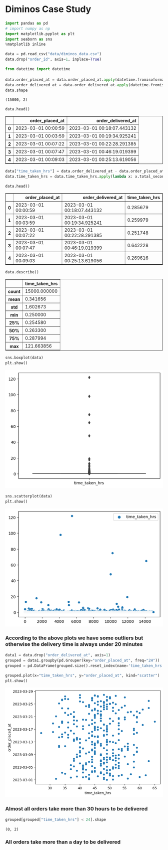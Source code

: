 
# Diminos Case Study


```python
import pandas as pd
# import numpy as np
import matplotlib.pyplot as plt
import seaborn as sns
%matplotlib inline
```


```python
data = pd.read_csv("data/diminos_data.csv")
data.drop("order_id", axis=1, inplace=True)
```


```python
from datetime import datetime

data.order_placed_at = data.order_placed_at.apply(datetime.fromisoformat)
data.order_delivered_at = data.order_delivered_at.apply(datetime.fromisoformat)
data.shape
```




    (15000, 2)




```python
data.head()
```




<div>
<style>
    .dataframe tbody tr th:only-of-type {
        vertical-align: middle;
    }

    .dataframe tbody tr th {
        vertical-align: top;
    }

    .dataframe thead th {
        text-align: right;
    }
</style>
<table border="1" class="dataframe">
  <thead>
    <tr style="text-align: right;">
      <th></th>
      <th>order_placed_at</th>
      <th>order_delivered_at</th>
    </tr>
  </thead>
  <tbody>
    <tr>
      <th>0</th>
      <td>2023-03-01 00:00:59</td>
      <td>2023-03-01 00:18:07.443132</td>
    </tr>
    <tr>
      <th>1</th>
      <td>2023-03-01 00:03:59</td>
      <td>2023-03-01 00:19:34.925241</td>
    </tr>
    <tr>
      <th>2</th>
      <td>2023-03-01 00:07:22</td>
      <td>2023-03-01 00:22:28.291385</td>
    </tr>
    <tr>
      <th>3</th>
      <td>2023-03-01 00:07:47</td>
      <td>2023-03-01 00:46:19.019399</td>
    </tr>
    <tr>
      <th>4</th>
      <td>2023-03-01 00:09:03</td>
      <td>2023-03-01 00:25:13.619056</td>
    </tr>
  </tbody>
</table>
</div>




```python
data["time_taken_hrs"] = data.order_delivered_at - data.order_placed_at
data.time_taken_hrs = data.time_taken_hrs.apply(lambda x: x.total_seconds() / 60 / 60)
```


```python
data.head()
```




<div>
<style>
    .dataframe tbody tr th:only-of-type {
        vertical-align: middle;
    }

    .dataframe tbody tr th {
        vertical-align: top;
    }

    .dataframe thead th {
        text-align: right;
    }
</style>
<table border="1" class="dataframe">
  <thead>
    <tr style="text-align: right;">
      <th></th>
      <th>order_placed_at</th>
      <th>order_delivered_at</th>
      <th>time_taken_hrs</th>
    </tr>
  </thead>
  <tbody>
    <tr>
      <th>0</th>
      <td>2023-03-01 00:00:59</td>
      <td>2023-03-01 00:18:07.443132</td>
      <td>0.285679</td>
    </tr>
    <tr>
      <th>1</th>
      <td>2023-03-01 00:03:59</td>
      <td>2023-03-01 00:19:34.925241</td>
      <td>0.259979</td>
    </tr>
    <tr>
      <th>2</th>
      <td>2023-03-01 00:07:22</td>
      <td>2023-03-01 00:22:28.291385</td>
      <td>0.251748</td>
    </tr>
    <tr>
      <th>3</th>
      <td>2023-03-01 00:07:47</td>
      <td>2023-03-01 00:46:19.019399</td>
      <td>0.642228</td>
    </tr>
    <tr>
      <th>4</th>
      <td>2023-03-01 00:09:03</td>
      <td>2023-03-01 00:25:13.619056</td>
      <td>0.269616</td>
    </tr>
  </tbody>
</table>
</div>




```python
data.describe()
```




<div>
<style>
    .dataframe tbody tr th:only-of-type {
        vertical-align: middle;
    }

    .dataframe tbody tr th {
        vertical-align: top;
    }

    .dataframe thead th {
        text-align: right;
    }
</style>
<table border="1" class="dataframe">
  <thead>
    <tr style="text-align: right;">
      <th></th>
      <th>time_taken_hrs</th>
    </tr>
  </thead>
  <tbody>
    <tr>
      <th>count</th>
      <td>15000.000000</td>
    </tr>
    <tr>
      <th>mean</th>
      <td>0.341656</td>
    </tr>
    <tr>
      <th>std</th>
      <td>1.602673</td>
    </tr>
    <tr>
      <th>min</th>
      <td>0.250000</td>
    </tr>
    <tr>
      <th>25%</th>
      <td>0.254580</td>
    </tr>
    <tr>
      <th>50%</th>
      <td>0.263300</td>
    </tr>
    <tr>
      <th>75%</th>
      <td>0.287994</td>
    </tr>
    <tr>
      <th>max</th>
      <td>121.663856</td>
    </tr>
  </tbody>
</table>
</div>




```python
sns.boxplot(data)
plt.show()
```


    
![png](assets/output_8_0.png)
    



```python
sns.scatterplot(data)
plt.show()
```


    
![png](assets/output_9_0.png)
    


### According to the above plots we have some outliers but otherwise the delivery time is always under 20 minutes


```python
data1 = data.drop("order_delivered_at", axis=1)
grouped = data1.groupby(pd.Grouper(key="order_placed_at", freq="2H"))
grouped = pd.DataFrame(grouped.size().reset_index(name='time_taken_hrs'))
```


```python
grouped.plot(x="time_taken_hrs", y="order_placed_at", kind="scatter")
plt.show()
```


    
![png](assets/output_12_0.png)
    


### Almost all orders take more than 30 hours to be delivered


```python
grouped[grouped["time_taken_hrs"] < 24].shape
```




    (0, 2)



### All orders take more than a day to be delivered
